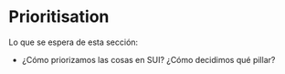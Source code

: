 # Prioritisation

Lo que se espera de esta sección:
- ¿Cómo priorizamos las cosas en SUI? ¿Cómo decidimos qué pillar?